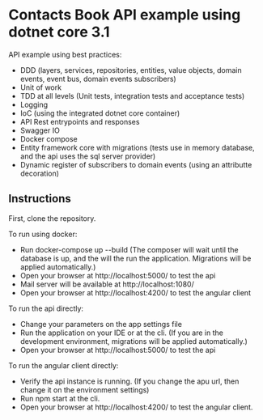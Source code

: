 # Contacts Book API example using dotnet core 3.1

API example using best practices:
* DDD (layers, services, repositories, entities, value objects, domain events, event bus, domain events subscribers)
* Unit of work
* TDD at all levels (Unit tests, integration tests and acceptance tests)
* Logging
* IoC (using the integrated dotnet core container)
* API Rest entrypoints and responses
* Swagger IO
* Docker compose
* Entity framework core with migrations (tests use in memory database, and the api uses the sql server provider)
* Dynamic register of subscribers to domain events (using an attributte decoration)

## Instructions

First, clone the repository.

To run using docker:
* Run docker-compose up --build
(The composer will wait until the database is up, and the will the run the application. Migrations will be applied automatically.)
* Open your browser at http://localhost:5000/ to test the api
* Mail server will be available at http://localhost:1080/
* Open your browser at http://localhost:4200/ to test the angular client

To run the api directly:
* Change your parameters on the app settings file
* Run the application on your IDE or at the cli. (If you are in the development environment, migrations will be applied automatically.)
* Open your browser at http://localhost:5000/ to test the api

To run the angular client directly:
* Verify the api instance is running. (If you change the apu url, then change it on the environment settings)
* Run npm start at the cli.
* Open your browser at http://localhost:4200/ to test the angular client.

